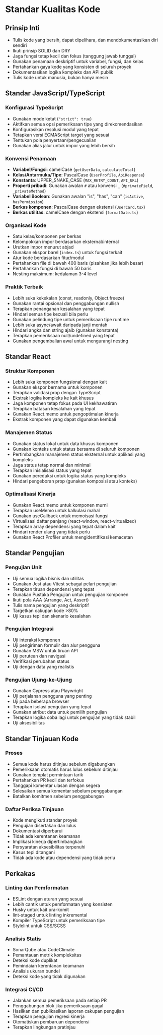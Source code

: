 # Standar Kualitas Kode 

## Prinsip Inti 

- Tulis kode yang bersih, dapat dipelihara, dan mendokumentasikan diri sendiri 
- Ikuti prinsip SOLID dan DRY 
- Jaga fungsi tetap kecil dan fokus (tanggung jawab tunggal) 
- Gunakan penamaan deskriptif untuk variabel, fungsi, dan kelas 
- Pertahankan gaya kode yang konsisten di seluruh proyek 
- Dokumentasikan logika kompleks dan API publik 
- Tulis kode untuk manusia, bukan hanya mesin 

## Standar JavaScript/TypeScript 

### Konfigurasi TypeScript 

- Gunakan mode ketat (`"strict": true`) 
- Aktifkan semua opsi pemeriksaan tipe yang direkomendasikan 
- Konfigurasikan resolusi modul yang tepat 
- Tetapkan versi ECMAScript target yang sesuai 
- Tentukan pola penyertaan/pengecualian 
- Gunakan alias jalur untuk impor yang lebih bersih 

### Konvensi Penamaan 

- **Variabel/Fungsi**: camelCase (`getUserData`, `calculateTotal`) 
- **Kelas/Antarmuka/Tipe**: PascalCase (`UserProfile`, `ApiResponse`) 
- **Konstanta**: UPPER_SNAKE_CASE (`MAX_RETRY_COUNT`, `API_URL`) 
- **Properti pribadi**: Gunakan awalan `#` atau konvensi `_` (`#privateField`, `_privateMethod`) 
- **Variabel Boolean**: Gunakan awalan "is", "has", "can" (`isActive`, `hasPermission`) 
- **Berkas komponen**: PascalCase dengan ekstensi (`UserCard.tsx`) 
- **Berkas utilitas**: camelCase dengan ekstensi (`formatDate.ts`) 

### Organisasi Kode 

- Satu kelas/komponen per berkas 
- Kelompokkan impor berdasarkan eksternal/internal 
- Urutkan impor menurut abjad 
- Gunakan ekspor barel (`index.ts`) untuk fungsi terkait 
- Atur kode berdasarkan fitur/modul 
- Pertahankan file di bawah 400 baris (pisahkan jika lebih besar) 
- Pertahankan fungsi di bawah 50 baris 
- Nesting maksimum: kedalaman 3-4 level 

### Praktik Terbaik 

- Lebih suka kekekalan (const, readonly, Object.freeze) 
- Gunakan rantai opsional dan penggabungan nullish 
- Terapkan penanganan kesalahan yang tepat 
- Hindari semua tipe kecuali bila perlu 
- Gunakan pelindung tipe untuk pemeriksaan tipe runtime 
- Lebih suka async/await daripada janji mentah 
- Hindari angka dan string ajaib (gunakan konstanta) 
- Terapkan pemeriksaan null/undefined yang tepat 
- Gunakan pengembalian awal untuk mengurangi nesting 

## Standar React 

### Struktur Komponen 

- Lebih suka komponen fungsional dengan kait 
- Gunakan ekspor bernama untuk komponen 
- Terapkan validasi prop dengan TypeScript 
- Ekstrak logika kompleks ke kait khusus 
- Jaga komponen tetap fokus pada UI kekhawatiran 
- Terapkan batasan kesalahan yang tepat 
- Gunakan React.memo untuk pengoptimalan kinerja 
- Ekstrak komponen yang dapat digunakan kembali 

### Manajemen Status 

- Gunakan status lokal untuk data khusus komponen 
- Gunakan konteks untuk status bersama di seluruh komponen 
- Pertimbangkan manajemen status eksternal untuk aplikasi yang kompleks 
- Jaga status tetap normal dan minimal 
- Terapkan inisialisasi status yang tepat 
- Gunakan pereduksi untuk logika status yang kompleks 
- Hindari pengeboran prop (gunakan komposisi atau konteks) 

### Optimalisasi Kinerja 

- Gunakan React.memo untuk komponen murni 
- Terapkan useMemo untuk kalkulasi mahal 
- Gunakan useCallback untuk memoisasi fungsi 
- Virtualisasi daftar panjang (react-window, react-virtualized) 
- Terapkan array dependensi yang tepat dalam kait 
- Hindari render ulang yang tidak perlu 
- Gunakan React Profiler untuk mengidentifikasi kemacetan 

## Standar Pengujian 

### Pengujian Unit 

- Uji semua logika bisnis dan utilitas 
- Gunakan Jest atau Vitest sebagai pelari pengujian 
- Terapkan tiruan dependensi yang tepat 
- Gunakan Pustaka Pengujian untuk pengujian komponen 
- Ikuti pola AAA (Arrange, Act, Assert) 
- Tulis nama pengujian yang deskriptif 
- Targetkan cakupan kode >80% 
- Uji kasus tepi dan skenario kesalahan 

### Pengujian Integrasi 

- Uji interaksi komponen 
- Uji pengiriman formulir dan alur pengguna 
- Gunakan MSW untuk tiruan API 
- Uji perutean dan navigasi 
- Verifikasi perubahan status 
- Uji dengan data yang realistis 

### Pengujian Ujung-ke-Ujung 

- Gunakan Cypress atau Playwright 
- Uji perjalanan pengguna yang penting 
- Uji pada beberapa browser 
- Terapkan isolasi pengujian yang tepat 
- Gunakan atribut data untuk pemilih pengujian 
- Terapkan logika coba lagi untuk pengujian yang tidak stabil 
- Uji aksesibilitas 

## Standar Tinjauan Kode 

### Proses 

- Semua kode harus ditinjau sebelum digabungkan 
- Pemeriksaan otomatis harus lulus sebelum ditinjau 
- Gunakan templat permintaan tarik 
- Pertahankan PR kecil dan terfokus 
- Tanggapi komentar ulasan dengan segera 
- Selesaikan semua komentar sebelum penggabungan 
- Batalkan komitmen sebelum penggabungan 

### Daftar Periksa Tinjauan 

- Kode mengikuti standar proyek 
- Pengujian disertakan dan lulus 
- Dokumentasi diperbarui 
- Tidak ada kerentanan keamanan 
- Implikasi kinerja dipertimbangkan 
- Persyaratan aksesibilitas terpenuhi 
- Kasus tepi ditangani 
- Tidak ada kode atau dependensi yang tidak perlu 

## Perkakas 

### Linting dan Pemformatan 

- ESLint dengan aturan yang sesuai 
- Lebih cantik untuk pemformatan yang konsisten 
- Husky untuk kait pra-komit 
- lint-staged untuk linting inkremental 
- Kompiler TypeScript untuk pemeriksaan tipe 
- Stylelint untuk CSS/SCSS 

### Analisis Statis 

- SonarQube atau CodeClimate 
- Pemantauan metrik kompleksitas 
- Deteksi kode duplikat 
- Pemindaian kerentanan keamanan 
- Analisis ukuran bundel 
- Deteksi kode yang tidak digunakan 

### Integrasi CI/CD 

- Jalankan semua pemeriksaan pada setiap PR 
- Penggabungan blok jika pemeriksaan gagal 
- Hasilkan dan publikasikan laporan cakupan pengujian 
- Terapkan pengujian regresi kinerja 
- Otomatiskan pembaruan dependensi 
- Terapkan lingkungan pratinjau